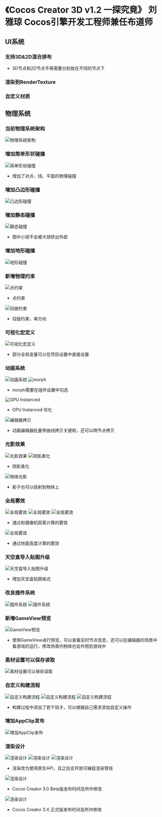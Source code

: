 # 《Cocos Creator 3D v1.2 一探究竟》 刘雅琼 Cocos引擎开发工程师兼任布道师

## UI系统

### 支持3D&2D混合排布

* 3D节点和2D节点不再需要分别放在不同的节点下

### 渲染到RenderTexture

### 自定义材质

## 物理系统

### 当前物理系统架构

![&#x7269;&#x7406;&#x7CFB;&#x7EDF;&#x67B6;&#x6784;](.gitbook/assets/01%20%285%29.webp)

### 增加简单形状碰撞

![&#x7B80;&#x5355;&#x5F62;&#x72B6;&#x78B0;&#x649E;](.gitbook/assets/02%20%284%29.webp)

* 增加了对点、线、平面的物理碰撞

### 增加凸边形碰撞

![&#x51F8;&#x8FB9;&#x5F62;&#x78B0;&#x649E;](.gitbook/assets/03%20%284%29.webp)

### 增加静态碰撞

![&#x9759;&#x6001;&#x78B0;&#x649E;](.gitbook/assets/04%20%284%29.webp)

* 图中小球不会被大球挤出外部

### 增加地形碰撞

![&#x5730;&#x5F62;&#x78B0;&#x649E;](.gitbook/assets/05%20%284%29.webp)

### 新增物理约束

![&#x70B9;&#x7EA6;&#x675F;](.gitbook/assets/06%20%284%29.webp)

* 点约束

![&#x94F0;&#x94FE;&#x7EA6;&#x675F;](.gitbook/assets/07%20%284%29.webp)

* 铰链约束，单方向

### 可视化宏定义

![&#x53EF;&#x89C6;&#x5316;&#x5B8F;&#x5B9A;&#x4E49;](.gitbook/assets/08%20%284%29.webp)

* 部分全局变量可以在项目设置中直接设置

### 动画系统

![&#x52A8;&#x753B;&#x7CFB;&#x7EDF;](.gitbook/assets/09%20%284%29.webp) ![morph](.gitbook/assets/10%20%284%29.webp)

* morph需要在组件设置中勾选

![GPU Instanced](.gitbook/assets/11%20%284%29.webp)

* GPU Instanced 优化

![&#x7F16;&#x8F91;&#x5668;&#x62F7;&#x8D1D;](.gitbook/assets/12%20%283%29.webp)

* 动画编辑器批量带曲线拷贝关键帧，还可以跨节点拷贝

### 光影效果

![&#x5149;&#x5F71;&#x6548;&#x679C;](.gitbook/assets/13%20%283%29.webp) ![&#x9634;&#x5F71;&#x67D4;&#x5316;](.gitbook/assets/14%20%284%29.webp)

* 阴影柔化

![&#x7269;&#x4F53;&#x5149;&#x5F71;](.gitbook/assets/15%20%283%29.webp)

* 影子也可以投射到物体上

### 全局雾效

![&#x5168;&#x5C40;&#x96FE;&#x6548;](.gitbook/assets/16%20%284%29.webp) ![&#x5168;&#x5C40;&#x96FE;&#x6548;](.gitbook/assets/17%20%281%29.webp) ![&#x5168;&#x5C40;&#x96FE;&#x6548;](.gitbook/assets/18%20%282%29.webp)

* 通过和摄像机距离计算的雾效

![&#x5168;&#x5C40;&#x96FE;&#x6548;](.gitbook/assets/19%20%282%29.webp)

* 通过地面高度计算的雾效

### 天空盒导入贴图升级

![&#x5929;&#x7A7A;&#x76D2;&#x5BFC;&#x5165;&#x8D34;&#x56FE;&#x5347;&#x7EA7;](.gitbook/assets/20%20%282%29.webp)

* 增加天空盒贴图格式

### 改良插件系统

![&#x63D2;&#x4EF6;&#x7CFB;&#x7EDF;](.gitbook/assets/21%20%282%29.webp) ![&#x63D2;&#x4EF6;&#x7CFB;&#x7EDF;](.gitbook/assets/22%20%282%29.webp)

### 新增GameView预览

![GameView&#x9884;&#x89C8;](.gitbook/assets/23%20%282%29.webp)

* 使用GameView进行预览，可以查看实时节点信息，还可以在编辑器的场景中看游戏的运行，修改场景内物体也会作用到游戏中

### 素材设置可以保存读取

![&#x7D20;&#x6750;&#x8BBE;&#x7F6E;&#x53EF;&#x4EE5;&#x4FDD;&#x5B58;&#x8BFB;&#x53D6;](.gitbook/assets/24%20%282%29.webp)

### 自定义构建流程

![&#x81EA;&#x5B9A;&#x4E49;&#x6784;&#x5EFA;&#x6D41;&#x7A0B;](.gitbook/assets/25%20%282%29.webp) ![&#x81EA;&#x5B9A;&#x4E49;&#x6784;&#x5EFA;&#x6D41;&#x7A0B;](.gitbook/assets/26%20%282%29.webp) ![&#x81EA;&#x5B9A;&#x4E49;&#x6784;&#x5EFA;&#x6D41;&#x7A0B;](.gitbook/assets/27%20%282%29.webp)

* 构建过程中添加了若干钩子，可以根据自己需求添加自定义操作

### 增加AppClip发布

![&#x589E;&#x52A0;AppClip&#x53D1;&#x5E03;](.gitbook/assets/28%20%282%29.webp)

### 渲染设计

![&#x6E32;&#x67D3;&#x8BBE;&#x8BA1;](.gitbook/assets/29%20%282%29.webp) ![&#x6E32;&#x67D3;&#x8BBE;&#x8BA1;](.gitbook/assets/30%20%282%29.webp) ![&#x6E32;&#x67D3;&#x8BBE;&#x8BA1;](.gitbook/assets/31%20%282%29.webp)

* 渲染改为使用原生API，且之后会开放可编程渲染管线  

![&#x6E32;&#x67D3;&#x8BBE;&#x8BA1;](.gitbook/assets/32.jpg)

* Cocos Creator 3.0 Beta版发布时间及所作修改

![&#x6E32;&#x67D3;&#x8BBE;&#x8BA1;](.gitbook/assets/33.jpg)

* Cocos Creator 3.X 正式版发布时间及所作修改

